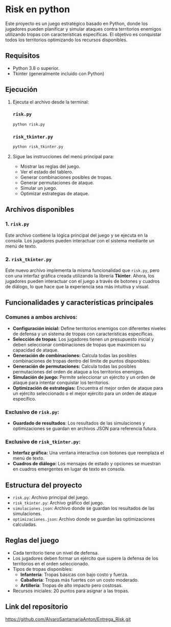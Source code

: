 # Risk en python

Este proyecto es un juego estratégico basado en Python, donde los jugadores pueden planificar y simular ataques contra territorios enemigos utilizando tropas con características específicas. El objetivo es conquistar todos los territorios optimizando los recursos disponibles.

## Requisitos

- Python 3.8 o superior.
- Tkinter (generalmente incluido con Python)

## Ejecución

1. Ejecuta el archivo desde la terminal:

   ### `risk.py`
   ```bash
   python risk.py
   ```

   ### `risk_tkinter.py`
   ```bash
   python risk_tkinter.py
   ```

2. Sigue las instrucciones del menú principal para:
   - Mostrar las reglas del juego.
   - Ver el estado del tablero.
   - Generar combinaciones posibles de tropas.
   - Generar permutaciones de ataque.
   - Simular un juego.
   - Optimizar estrategias de ataque.

## Archivos disponibles

### 1. `risk.py`
Este archivo contiene la lógica principal del juego y se ejecuta en la consola. Los jugadores pueden interactuar con el sistema mediante un menú de texto.

### 2. `risk_tkinter.py`
Este nuevo archivo implementa la misma funcionalidad que `risk.py`, pero con una interfaz gráfica creada utilizando la librería **Tkinter**. Ahora, los jugadores pueden interactuar con el juego a través de botones y cuadros de diálogo, lo que hace que la experiencia sea más intuitiva y visual.

## Funcionalidades y características principales

### Comunes a ambos archivos:

- **Configuración inicial:** Define territorios enemigos con diferentes niveles de defensa y un sistema de tropas con características específicas.
- **Selección de tropas**: Los jugadores tienen un presupuesto inicial y deben seleccionar combinaciones de tropas que maximicen su capacidad de ataque.
- **Generación de combinaciones:** Calcula todas las posibles combinaciones de tropas dentro del límite de puntos disponibles.
- **Generación de permutaciones:** Calcula todas las posibles permutaciones del orden de ataque a los territorios enemigos.
- **Simulación de juego:** Permite seleccionar un ejército y un orden de ataque para intentar conquistar los territorios.
- **Optimización de estrategias:** Encuentra el mejor orden de ataque para un ejército seleccionado o el mejor ejército para un orden de ataque específico.

### Exclusivo de `risk.py`:
- **Guardado de resultados**: Los resultados de las simulaciones y optimizaciones se guardan en archivos JSON para referencia futura.

### Exclusivo de `risk_tkinter.py`:
- **Interfaz gráfica:** Una ventana interactiva con botones que reemplaza el menú de texto.
- **Cuadros de diálogo:** Los mensajes de estado y opciones se muestran en cuadros emergentes en lugar de texto en consola.

## Estructura del proyecto

- `risk.py`: Archivo principal del juego.
- `risk_tkinter.py`: Archivo gráfico del juego.
- `simulaciones.json`: Archivo donde se guardan los resultados de las simulaciones.
- `optimizaciones.json`: Archivo donde se guardan las optimizaciones calculadas.

## Reglas del juego

- Cada territorio tiene un nivel de defensa.
- Los jugadores deben formar un ejército que supere la defensa de los territorios en el orden seleccionado.
- Tipos de tropas disponibles:
  - **Infantería**: Tropas básicas con bajo costo y fuerza.
  - **Caballería**: Tropas más fuertes con un costo moderado.
  - **Artillería**: Tropas de alto impacto pero costosas.
- Recursos iniciales: 20 puntos para asignar a las tropas.

## Link del repositorio

https://github.com/AlvaroSantamariaAnton/Entrega_Risk.git
